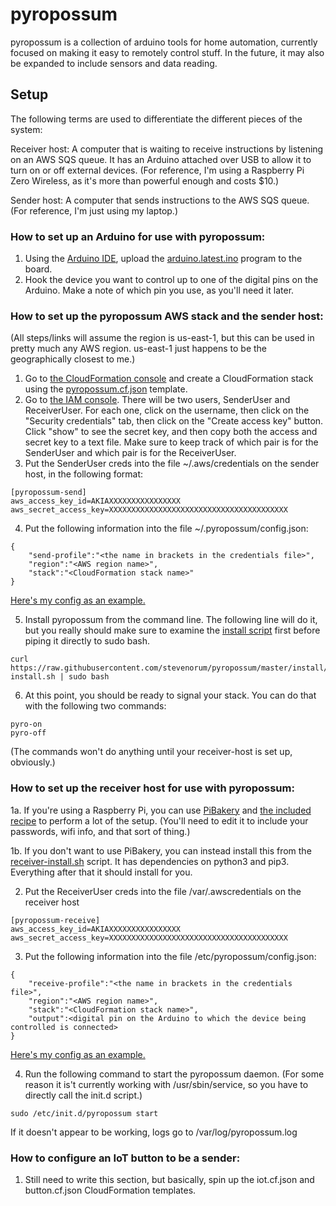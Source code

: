 # pyropossum

pyropossum is a collection of arduino tools for home automation, currently focused on making it easy to remotely control stuff.  In the future, it may also be expanded to include sensors and data reading.

## Setup
The following terms are used to differentiate the different pieces of the system:

Receiver host: A computer that is waiting to receive instructions by listening on an AWS SQS queue.  It has an Arduino attached over USB to allow it to turn on or off external devices.  (For reference, I'm using a Raspberry Pi Zero Wireless, as it's more than powerful enough and costs $10.)

Sender host: A computer that sends instructions to the AWS SQS queue.  (For reference, I'm just using my laptop.)

### How to set up an Arduino for use with pyropossum:
1. Using the [Arduino IDE](https://www.arduino.cc/en/Main/Software), upload the [arduino.latest.ino](ino/arduino.latest.ino) program to the board.
2. Hook the device you want to control up to one of the digital pins on the Arduino.  Make a note of which pin you use, as you'll need it later.

### How to set up the pyropossum AWS stack and the sender host:
(All steps/links will assume the region is us-east-1, but this can be used in pretty much any AWS region.  us-east-1 just happens to be the geographically closest to me.)
1. Go to [the CloudFormation console](https://console.aws.amazon.com/cloudformation/home?region=us-east-1#/stacks "CloudFormation Console (us-east-1)") and create a CloudFormation stack using the [pyropossum.cf.json](cloudformation/pyropossum.cf.json) template.
2. Go to [the IAM console](https://console.aws.amazon.com/iam/home?region=us-east-1#/users "IAM Console").  There will be two users, <SystemID>SenderUser and <SystemID>ReceiverUser.  For each one, click on the username, then click on the "Security credentials" tab, then click on the "Create access key" button.  Click "show" to see the secret key, and then copy both the access and secret key to a text file.  Make sure to keep track of which pair is for the SenderUser and which pair is for the ReceiverUser.
3. Put the SenderUser creds into the file ~/.aws/credentials on the sender host, in the following format:
```
[pyropossum-send]
aws_access_key_id=AKIAXXXXXXXXXXXXXXXX
aws_secret_access_key=XXXXXXXXXXXXXXXXXXXXXXXXXXXXXXXXXXXXXXXX
```
4. Put the following information into the file ~/.pyropossum/config.json:
```
{
    "send-profile":"<the name in brackets in the credentials file>",
    "region":"<AWS region name>",
    "stack":"<CloudFormation stack name>"
}
```
[Here's my config as an example.](config/send-config.json)

5. Install pyropossum from the command line.  The following line will do it, but you really should make sure to examine the [install script](install/sender-install.sh) first before piping it directly to sudo bash.
```
curl https://raw.githubusercontent.com/stevenorum/pyropossum/master/install/sender-install.sh | sudo bash
```
6. At this point, you should be ready to signal your stack.  You can do that with the following two commands:
```
pyro-on
pyro-off
```
(The commands won't do anything until your receiver-host is set up, obviously.)

### How to set up the receiver host for use with pyropossum:
1a. If you're using a Raspberry Pi, you can use [PiBakery](http://www.pibakery.org) and [the included recipe](pibakery-recipe.xml) to perform a lot of the setup.  (You'll need to edit it to include your passwords, wifi info, and that sort of thing.)

1b. If you don't want to use PiBakery, you can instead install this from the [receiver-install.sh](install/receiver-install.sh) script.  It has dependencies on python3 and pip3.  Everything after that it should install for you.

2. Put the ReceiverUser creds into the file /var/.awscredentials on the receiver host
```
[pyropossum-receive]
aws_access_key_id=AKIAXXXXXXXXXXXXXXXX
aws_secret_access_key=XXXXXXXXXXXXXXXXXXXXXXXXXXXXXXXXXXXXXXXX
```
3. Put the following information into the file /etc/pyropossum/config.json:
```
{
    "receive-profile":"<the name in brackets in the credentials file>",
    "region":"<AWS region name>",
    "stack":"<CloudFormation stack name>",
    "output":<digital pin on the Arduino to which the device being controlled is connected>
}
```
[Here's my config as an example.](config/receive-config.json)

4. Run the following command to start the pyropossum daemon.  (For some reason it is't currently working with /usr/sbin/service, so you have to directly call the init.d script.)
```
sudo /etc/init.d/pyropossum start
```
If it doesn't appear to be working, logs go to /var/log/pyropossum.log

### How to configure an IoT button to be a sender:
1. Still need to write this section, but basically, spin up the iot.cf.json and button.cf.json CloudFormation templates.
